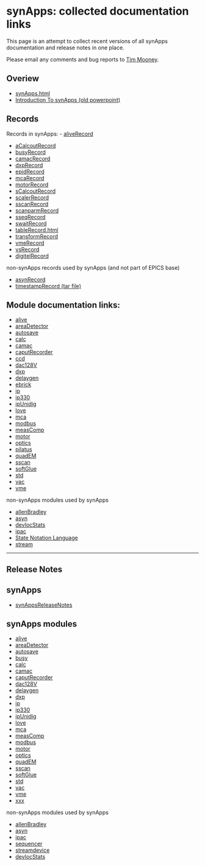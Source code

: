 synApps: collected documentation links
======================================

This page is an attempt to collect recent versions of all synApps documentation and release notes in one place.

Please email any comments and bug reports to [Tim Mooney](mailto:mooney@aps.anl.hob).

Overiew
-------

- [synApps.html](http://www.aps.anl.gov/bcda/synApps/synApps.html)
- [Introduction To synApps (old powerpoint)](http://www.aps.anl.gov/bcda/synApps/intro_to_synApps.ppt)

Records
-------

Records in synApps: - [aliveRecord](http://www.aps.anl.gov/bcda/synApps/alive/aliveRecord.html)
- [aCalcoutRecord](http://www.aps.anl.gov/bcda/synApps/calc/aCalcoutRecord.html)
- [busyRecord](http://www.aps.anl.gov/bcda/synApps/sscan/busyRecord.html)
- [camacRecord](http://cars9.uchicago.edu/software/epics/camacRecord.html)
- [dxpRecord](http://cars9.uchicago.edu/software/epics/dxpRecord.html)
- [epidRecord](http://www.aps.anl.gov/bcda/synApps/std/epidRecord.html)
- [mcaRecord](http://cars9.uchicago.edu/software/epics/mcaRecord.html)
- [motorRecord](http://www.aps.anl.gov/bcda/synApps/motor/R6-8/motorRecord.html)
- [sCalcoutRecord](http://www.aps.anl.gov/bcda/synApps/calc/sCalcoutRecord.html)
- [scalerRecord](http://www.aps.anl.gov/bcda/synApps/std/scalerRecord.html)
- [sscanRecord](http://www.aps.anl.gov/bcda/synApps/sscan/sscanRecord.html)
- [scanparmRecord](http://www.aps.anl.gov/bcda/synApps/sscan/scanparmRecord.html)
- [sseqRecord](http://www.aps.anl.gov/bcda/synApps/std/sseqRecord.html)
- [swaitRecord](http://www.aps.anl.gov/bcda/synApps/calc/swaitRecord.html)
- [tableRecord.html](http://www.aps.anl.gov/bcda/synApps/optics/tableRecord.html)
- [transformRecord](http://www.aps.anl.gov/bcda/synApps/calc/transformRecord.html)
- [vmeRecord](http://cars9.uchicago.edu/software/epics/vmeRecord.html)
- [vsRecord](http://www.aps.anl.gov/bcda/synApps/vac/README.txt)
- [digitelRecord](http://www.aps.anl.gov/bcda/synApps/vac/README.txt)

non-synApps records used by synApps (and not part of EPICS base)

- [asynRecord](http://www.aps.anl.gov/epics/modules/soft/asyn/R4-24/asynRecord.html)
- [timestampRecord (tar file)](ftp://ftp.slac.stanford.edu/groups/controls/soft/epics/timestampRecord.tar.gz)

Module documentation links:
---------------------------

- [alive](http://www.aps.anl.gov/bcda/synApps/alive/aliveDoc.html)
- [areaDetector](http://cars9.uchicago.edu/software/epics/areaDetector.html)
- [autosave](http://www.aps.anl.gov/bcda/synApps/autosave/autoSaveRestore_R5-5.html)
- [calc](http://www.aps.anl.gov/bcda/synApps/calc/calcDocs.html)
- [camac](http://cars9.uchicago.edu/software/epics/camacDoc.html)
- [caputRecorder](http://www.aps.anl.gov/bcda/synApps/caputRecorder/caputRecorder.html)
- [ccd](http://cars9.uchicago.edu/software/epics/ccdDoc.html)
- [dac128V](http://cars9.uchicago.edu/software/epics/dac128VDoc.html)
- [dxp](http://cars9.uchicago.edu/software/epics/dxpDoc.html)
- [delaygen](http://www.aps.anl.gov/bcda/synApps/delaygen/delaygen.html)
- [ebrick](http://www.aps.anl.gov/bcda/synApps/ebrick/ebrick_doc.html)
- [ip](http://www.aps.anl.gov/bcda/synApps/ip/ipDoc.html)
- [ip330](http://cars9.uchicago.edu/software/epics/ip330Doc.html)
- [ipUnidig](http://cars9.uchicago.edu/software/epics/ipUnidigDoc.html)
- [love](http://www.aps.anl.gov/bcda/synApps/love/loveDriver.html)
- [mca](http://cars9.uchicago.edu/software/epics/mcaDoc.html)
- [modbus](http://cars9.uchicago.edu/software/epics/modbusDoc.html)
- [measComp](http://cars9.uchicago.edu/software/epics/measCompDoc.html)
- [motor](http://www.aps.anl.gov/bcda/synApps/motor/R6-8/motorRecord.html)
- [optics](http://www.aps.anl.gov/bcda/synApps/optics/opticsDocs.html)
- [pilatus](http://cars9.uchicago.edu/software/epics/pilatusROIDoc.html)
- [quadEM](http://cars9.uchicago.edu/software/epics/quadEMDoc.html)
- [sscan](http://www.aps.anl.gov/bcda/synApps/sscan/sscanDoc.html)
- [softGlue](http://www.aps.anl.gov/bcda/synApps/softGlue/softGlue.html)
- [std](http://www.aps.anl.gov/bcda/synApps/std/stdDoc.html)
- [vac](http://www.aps.anl.gov/aod/bcda/synApps/std/vacDoc.html)
- [vme](http://www.aps.anl.gov/bcda/synApps/vme/vme.html)

non-synApps modules used by synApps

- [allenBradley](http://www.aps.anl.gov/epics/modules/bus/allenBradley/R2-1/allenBradley.html)
- [asyn](http://www.aps.anl.gov/epics/modules/soft/asyn/)
- [devIocStats](http://www.slac.stanford.edu/comp/unix/package/epics/site/devIocStats)
- [ipac](http://www.aps.anl.gov/asd/people/anj/ipac/)
- [State Notation Language](http://www-csr.bessy.de/control/SoftDist/sequencer)
- [stream](http://epics.web.psi.ch/software/streamdevice/doc/)

- - - - - -

Release Notes
-------------

synApps
-------

- [synAppsReleaseNotes](http://www.aps.anl.gov/bcda/synApps/synAppsReleaseNotes.html)

synApps modules
---------------

- [alive](http://www.aps.anl.gov/bcda/synApps/alive/aliveReleaseNotes.html)
- [areaDetector](http://cars9.uchicago.edu/software/epics/areaDetectorReleaseNotes.html)
- [autosave](http://www.aps.anl.gov/bcda/synApps/autosave/autosaveReleaseNotes.html)
- [busy](http://www.aps.anl.gov/bcda/synApps/busy/busyReleaseNotes.html)
- [calc](http://www.aps.anl.gov/bcda/synApps/calc/calcReleaseNotes.html)
- [camac](https://cars.uchicago.edu/software/epics/camacReleaseNotes.html)
- [caputRecorder](http://www.aps.anl.gov/bcda/synApps/caputRecorder/caputRecorderReleaseNotes.html)
- [dac128V](https://cars.uchicago.edu/software/epics/dac128VReleaseNotes.html)
- [delaygen](http://www.aps.anl.gov/bcda/synApps/delaygen/delaygen_notes.html)
- [dxp](https://cars.uchicago.edu/software/epics/dxpReleaseNotes.html)
- [ip](http://www.aps.anl.gov/bcda/synApps/ip/ipReleaseNotes.html)
- [ip330](https://cars.uchicago.edu/software/epics/ip330ReleaseNotes.html)
- [ipUnidig](http://cars9.uchicago.edu/software/epics/ipUnidigReleaseNotes.html)
- [love](http://www.aps.anl.gov/bcda/synApps/love/loveReleaseNotes.html)
- [mca](https://cars.uchicago.edu/software/epics/mcaReleaseNotes.html)
- [measComp](https://cars.uchicago.edu/software/epics/measCompReleaseNotes.html)
- [modbus](https://cars.uchicago.edu/software/epics/modbusReleaseNotes.html)
- [motor](http://www.aps.anl.gov/bcda/synApps/motor/R6-8/motor_release.html)
- [optics](http://www.aps.anl.gov/bcda/synApps/optics/opticsReleaseNotes.html)
- [quadEM](https://cars.uchicago.edu/software/epics/quadEMReleaseNotes.html)
- [sscan](http://www.aps.anl.gov/bcda/synApps/sscan/sscanReleaseNotes.html)
- [softGlue](http://www.aps.anl.gov/bcda/synApps/softGlue/softGlueReleaseNotes.html)
- [std](http://www.aps.anl.gov/bcda/synApps/std/stdReleaseNotes.html)
- [vac](http://www.aps.anl.gov/bcda/synApps/vac/vacReleaseNotes.html)
- [vme](http://www.aps.anl.gov/bcda/synApps/vme/vmeReleaseNotes.html)
- [xxx](http://www.aps.anl.gov/bcda/synApps/xxx/xxxReleaseNotes.html)

non-synApps modules used by synApps

- [allenBradley](http://www.aps.anl.gov/epics/modules/bus/allenBradley/R2-1/releaseNotes.html)
- [asyn](http://www.aps.anl.gov/epics/modules/soft/asyn/R4-21/RELEASE_NOTES.html)
- [ipac](https://svn.aps.anl.gov/trac/epics/ipac/wiki/V2.12)
- [sequencer](http://www-csr.bessy.de/control/SoftDist/sequencer/)
- [streamdevice](http://epics.web.psi.ch/software/streamdevice/)
- [devIocStats](http://www.slac.stanford.edu/comp/unix/package/epics/site/devIocStats/)

